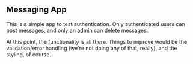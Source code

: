 ## Messaging App

This is a simple app to test authentication. Only authenticated users can post messages, and only an admin can delete messages.

At this point, the functionality is all there. Things to improve would be the validation/error handling (we're not doing any of that, really), and the styling, of course.